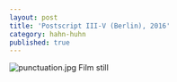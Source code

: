 ```yaml
---
layout: post
title: 'Postscript III-V (Berlin), 2016'
category: hahn-huhn
published: true
---
```


![punctuation.jpg]({{site.baseurl}}/assets/img/2016_Postscript_III_V_Berlin_01.jpg)
Film still
